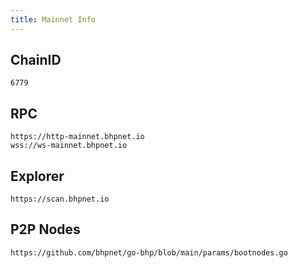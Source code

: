 ```yaml
---
title: Mainnet Info
---
```


## ChainID

```shell
6779
```

## RPC

```shell
https://http-mainnet.bhpnet.io
wss://ws-mainnet.bhpnet.io
```

## Explorer

```shell
https://scan.bhpnet.io
```

## P2P Nodes

```shell
https://github.com/bhpnet/go-bhp/blob/main/params/bootnodes.go
```
